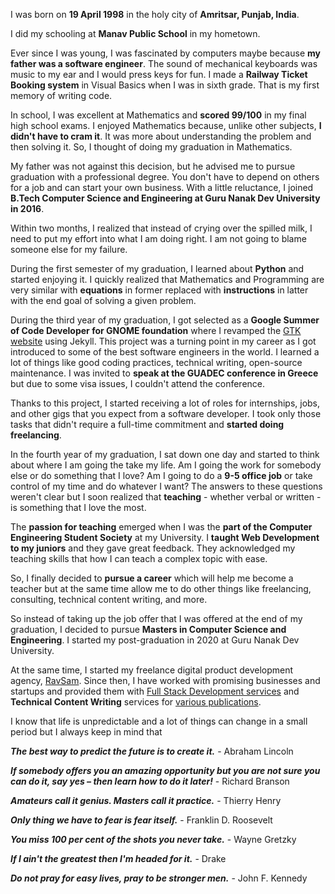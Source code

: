
I was born on **19 April 1998** in the holy city of **Amritsar, Punjab, India**.

I did my schooling at **Manav Public School** in my hometown.

Ever since I was young, I was fascinated by computers maybe because **my father was a software engineer**. The sound of mechanical keyboards was music to my ear and I would press keys for fun. I made a **Railway Ticket Booking system** in Visual Basics when I was in sixth grade. That is my first memory of writing code.

In school, I was excellent at Mathematics and **scored 99/100** in my final high school exams. I enjoyed Mathematics because, unlike other subjects, **I didn't have to cram it**. It was more about understanding the problem and then solving it. So, I thought of doing my graduation in Mathematics.

My father was not against this decision, but he advised me to pursue graduation with a professional degree. You don't have to depend on others for a job and can start your own business. With a little reluctance, I joined **B.Tech Computer Science and Engineering at Guru Nanak Dev University in 2016**.

Within two months, I realized that instead of crying over the spilled milk, I need to put my effort into what I am doing right. I am not going to blame someone else for my failure.

During the first semester of my graduation, I learned about **Python** and started enjoying it. I quickly realized that Mathematics and Programming are very similar with **equations** in former replaced with **instructions** in latter with the end goal of solving a given problem.

During the third year of my graduation, I got selected as a **Google Summer of Code Developer for GNOME foundation** where I revamped the [GTK website](https://gtk.org) using Jekyll. This project was a turning point in my career as I got introduced to some of the best software engineers in the world. I learned a lot of things like good coding practices, technical writing, open-source maintenance. I was invited to **speak at the GUADEC conference in Greece** but due to some visa issues, I couldn't attend the conference.

Thanks to this project, I started receiving a lot of roles for internships, jobs, and other gigs that you expect from a software developer. I took only those tasks that didn't require a full-time commitment and **started doing freelancing**.

In the fourth year of my graduation, I sat down one day and started to think about where I am going the take my life. Am I going the work for somebody else or do something that I love? Am I going to do a **9-5 office job** or take control of my time and do whatever I want? The answers to these questions weren't clear but I soon realized that **teaching** - whether verbal or written - is something that I love the most.

The **passion for teaching** emerged when I was the **part of the Computer Engineering Student Society** at my University. I **taught Web Development to my juniors** and they gave great feedback. They acknowledged my teaching skills that how I can teach a complex topic with ease.

So, I finally decided to **pursue a career** which will help me become a teacher but at the same time allow me to do other things like freelancing, consulting, technical content writing, and more.

So instead of taking up the job offer that I was offered at the end of my graduation, I decided to pursue **Masters in Computer Science and Engineering**. I started my post-graduation in 2020 at Guru Nanak Dev University.

At the same time, I started my freelance digital product development agency, [RavSam](https://www.ravsam.in). Since then, I have worked with promising businesses and startups and provided them with [Full Stack Development services](https://www.ravsam.in/services/) and **Technical Content Writing** services for [various publications](/#-technical-content-writing).

I know that life is unpredictable and a lot of things can change in a small period but I always keep in mind that

***The best way to predict the future is to create it.*** - Abraham Lincoln

***If somebody offers you an amazing opportunity but you are not sure you can do it, say yes – then learn how to do it later!*** - Richard Branson

***Amateurs call it genius. Masters call it practice.*** - Thierry Henry

***Only thing we have to fear is fear itself.*** - Franklin D. Roosevelt

***You miss 100 per cent of the shots you never take.*** - Wayne Gretzky

***If I ain't the greatest then I'm headed for it.*** - Drake

***Do not pray for easy lives, pray to be stronger men.*** - John F. Kennedy
